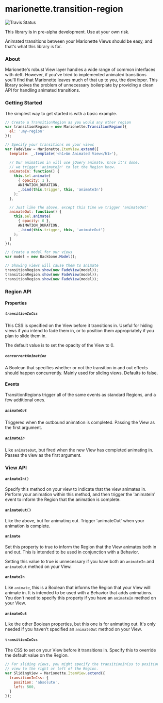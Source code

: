 # marionette.transition-region
![Travis Status](http://img.shields.io/travis/jmeas/marionette.transition-region.svg?style=flat)

This library is in pre-alpha development. Use at your own risk.

Animated transitions between your Marionette Views should be easy, and that's what this library is for.

### About

Marionette's robust View layer handles a wide range of common interfaces with deft. However, if you've
tried to implemented animated transitions you'll find that Marionette leaves much of that up to you,
the developer. This library solves the problem of unnecessary boilerplate by providing a clean API for
handling animated transitions.

### Getting Started

The simplest way to get started is with a basic example.

```js
// Create a TransitionRegion as you would any other region
var transitionRegion = new Marionette.TransitionRegion({
  el: '.my-region'
});

// Specify your transitions on your views
var FadeView = Marionette.ItemView.extend({
  template: _.template('<h1>An Animated View</h1>'),

  // Our animation in will use jQuery animate. Once it's done,
  // we trigger 'animateIn' to let the Region know.
  animateIn: function() {
    this.$el.animate(
      { opacity: 1 },
      ANIMATION_DURATION,
      _.bind(this.trigger, this, 'animateIn')
    );
  },

  // Just like the above, except this time we trigger 'animateOut'
  animateOut: function() {
    this.$el.animate(
      { opacity: 0 },
      ANIMATION_DURATION,
      _.bind(this.trigger, this, 'animateOut')
    );
  }
});

// Create a model for our views
var model = new Backbone.Model();

// Showing views will cause them to animate
transitionRegion.show(new FadeView(model));
transitionRegion.show(new FadeView(model));
transitionRegion.show(new FadeView(model));
```

### Region API

#### Properties

##### `transitionInCss`

This CSS is specified on the View before it transitions in. Useful for hiding views if you intend
to fade them in, or to position them appropriately if you plan to slide them in.

The default value is to set the opacity of the View to 0.

##### `concurrentAnimation`

A Boolean that specifies whether or not the transition in and out effects should happen
concurrently. Mainly used for sliding views. Defaults to false.

#### Events

TransitionRegions trigger all of the same events as standard Regions, and a few additional ones.

##### `animateOut`

Triggered when the outbound animation is completed. Passing the View as the first argument.

##### `animateIn`

Like `animateOut`, but fired when the new View has completed animating in. Passes the view as the
first argument.

### View API

#### `animateIn()`

Specify this method on your view to indicate that the view animates in. Perform your animation
within this method, and then trigger the 'animateIn' event to inform the Region that the animation
is complete.

#### `animateOut()`

Like the above, but for animating out. Trigger 'animateOut' when your animation is complete.

#### `animate`

Set this property to true to inform the Region that the View animates both in and out. This 
is intended to be used in conjunction with a Behavior.

Setting this value to true is unnecessary if you have both an `animateIn` and `animateOut` method
on your View.

#### `animateIn`

Like `animate`, this is a Boolean that informs the Region that your View will animate in. It is
intended to be used with a Behavior that adds animations. You don't need to specify this property
if you have an `animateIn` method on your View.

#### `animateOut`

Like the other Boolean properties, but this one is for animating out. It's only needed if you haven't
specified an `animateOut` method on your View.

#### `transitionInCss`

The CSS to set on your View before it transitions in. Specify this to override the default value on the Region.

```js
// For sliding views, you might specify the transitionInCss to position the
// view to the right or left of the Region.
var SlidingView = Marionette.ItemView.extend({
  transitionInCss: {
    position: 'absolute',
    left: 500,
  }
});
```
